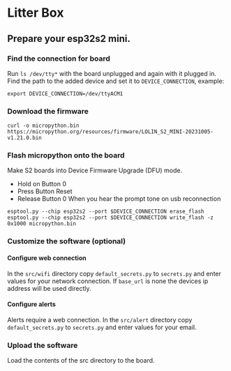 # Litter Box
 
## Prepare your esp32s2 mini.

### Find the connection for board
Run `ls /dev/tty*` with the board unplugged and again with it plugged in.
Find the path to the added device and set it to `DEVICE_CONNECTION`, example:
```shell
export DEVICE_CONNECTION=/dev/ttyACM1
```

### Download the firmware
```shell
curl -o micropython.bin https://micropython.org/resources/firmware/LOLIN_S2_MINI-20231005-v1.21.0.bin 
````

### Flash micropython onto the board
Make S2 boards into Device Firmware Upgrade (DFU) mode.
* Hold on Button 0 
* Press Button Reset 
* Release Button 0 When you hear the prompt tone on usb reconnection

```shell
esptool.py --chip esp32s2 --port $DEVICE_CONNECTION erase_flash
esptool.py --chip esp32s2 --port $DEVICE_CONNECTION write_flash -z 0x1000 micropython.bin
```

### Customize the software (optional)
#### Configure web connection
In the `src/wifi` directory copy `default_secrets.py` to `secrets.py` and enter values for your network connection.
If `base_url` is none the devices ip address will be used directly.

#### Configure alerts
Alerts require a web connection. In the `src/alert` directory copy `default_secrets.py` to `secrets.py` and enter values for 
your email.

### Upload the software
Load the contents of the src directory to the board.

